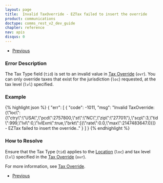 ```yaml
---
layout: page
title:  Invalid TaxOverride - EZTax failed to insert the override
product: communications
doctype: comms_rest_v2_dev_guide
chapter: reference
nav: apis
disqus: 0
---
```


<ul class="pager">
  <li class="previous"><a href="/communications/dev-guide_rest_v2/reference/calculate-tax-errors/"><i class="glyphicon glyphicon-chevron-left"></i>Previous</a></li>
</ul>

<h3>Error Description</h3>
The Tax Type field (<code>tid</code>) is set to an invalid value in <a class="dev-guide-link" href="/communications/dev-guide_rest_v2/reference/tax-override/">Tax Override</a> (<code>ovr</code>).  You can only override taxes that exist for the jurisdiction (<code>loc</code>) requested, at the tax level (<code>lvl</code>) specified.

<h3>Example</h3>
{% highlight json %}
{
  "err": [
    {
      "code": -1011,
      "msg": "Invalid TaxOverride: {\"loc\":{\"ctry\":\"USA\",\"pcd\":2757800,\"st\":\"NC\",\"zip\":\"27701\"},\"scp\":3,\"tid\":999,\"lvl\":0,\"lvlExm\":true,\"brkt\":[{\"rate\":0.0,\"max\":2147483647.0}]} - EZTax failed to insert the override.."
    }
  ]
}
{% endhighlight %}

<h3>How to Resolve</h3>
Ensure that the Tax Type (<code>tid</code>) applies to the <a class="dev-guide-link" href="/communications/dev-guide_rest_v2/reference/location/">Location</a> (<code>loc</code>) and tax level (<code>lvl</code>) specified in the <a class="dev-guide-link" href="/communications/dev-guide_rest_v2/reference/tax-override/">Tax Override</a> (<code>ovr</code>).

For more information, see <a class="dev-guide-list" href="/communications/dev-guide_rest_v2/customizing-transactions/sample-transactions/tax-override/">Tax Override</a>.

<ul class="pager">
  <li class="previous"><a href="/communications/dev-guide_rest_v2/reference/calculate-tax-errors/"><i class="glyphicon glyphicon-chevron-left"></i>Previous</a></li>
</ul>